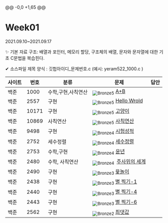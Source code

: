 @@ -0,0 +1,65 @@
<!-- tier 리스트 S -->

[Unrated]: https://user-images.githubusercontent.com/33937365/126247607-85783912-c11a-4d50-ac36-8cc7dcb75cd2.png
[Bronze5]: https://user-images.githubusercontent.com/33937365/126247611-e362d727-17a4-4737-a232-5827e185ab7c.png
[Bronze4]: https://user-images.githubusercontent.com/33937365/126247612-89cbc675-e1d4-43a2-950b-1cb014dca697.png
[Bronze3]: https://user-images.githubusercontent.com/33937365/126247613-b8408610-7bc4-40f8-804f-a30a45ddbb68.png
[Bronze2]: https://user-images.githubusercontent.com/33937365/126247614-d85dc6ff-a520-4c00-82bd-eb593b156bd8.png
[Bronze1]: https://user-images.githubusercontent.com/33937365/126247616-04b2ab30-9891-4b7b-8cb4-38e99b97e834.png
[Silver5]: https://user-images.githubusercontent.com/33937365/126247618-38c5c905-672b-4d75-808e-8a7d45ea577d.png
[Silver4]: https://user-images.githubusercontent.com/33937365/126247620-ba2d1b96-b0aa-4b88-80c5-71569c69bbc3.png
[Silver3]: https://user-images.githubusercontent.com/33937365/126247621-1b55b7f4-3a79-4348-8a63-f00c1813853e.png
[Silver2]: https://user-images.githubusercontent.com/33937365/126247622-a83b30a9-6618-4593-b775-6f6730afd3f6.png
[Silver1]: https://user-images.githubusercontent.com/33937365/126247625-8d82f8ab-6f95-4ef8-a243-be31f548596e.png
[Gold5]: https://user-images.githubusercontent.com/33937365/126247627-2979d4d5-915a-4c4e-adb7-c171f9bafe28.png
[Gold4]: https://user-images.githubusercontent.com/33937365/126247629-b24e1e24-4579-450f-bc3c-f166361091dd.png
[Gold3]: https://user-images.githubusercontent.com/33937365/126247630-80fb15af-debc-451d-a937-6c9c6bfa693b.png
[Gold2]: https://user-images.githubusercontent.com/33937365/126247633-7112f6a6-57da-4d1d-953f-5414ba8ffc3d.png
[Gold1]: https://user-images.githubusercontent.com/33937365/126247635-42bd3af9-e129-4379-b44a-22d75de3def6.png
[Platinum5]: https://user-images.githubusercontent.com/33937365/126247636-763e3bc4-43a9-4724-8ce1-c2288aecb636.png
[Platinum4]: https://user-images.githubusercontent.com/33937365/126247637-af30d243-2771-4966-b0bb-0901b9fd4989.png
[Platinum3]: https://user-images.githubusercontent.com/33937365/126247640-cfd654db-86d8-42a9-8d1b-0f3494758330.png
[Platinum2]: https://user-images.githubusercontent.com/33937365/126247641-3e60e9a6-5116-4005-a87d-bfb59969c87a.png
[Platinum1]: https://user-images.githubusercontent.com/33937365/126247643-23bba5ac-52c4-442a-a88a-2eb8998f6446.png
[Diamond5]: https://user-images.githubusercontent.com/33937365/126247645-870445bf-25d9-45ce-9c07-a25949ffad21.png
[Diamond4]: https://user-images.githubusercontent.com/33937365/126247646-b2d7e328-c205-448d-a5bf-c6294c07edaa.png
[Diamond3]: https://user-images.githubusercontent.com/33937365/126247647-db568f94-882f-410c-bd1b-63d49c87623c.png
[Diamond2]: https://user-images.githubusercontent.com/33937365/126247648-52f92f07-0fb9-4b1d-a344-6e9b81d81044.png
[Diamond1]: https://user-images.githubusercontent.com/33937365/126247649-4d068f63-f5e1-40df-910e-dceeb2b7de99.png
[Ruby5]: https://user-images.githubusercontent.com/33937365/126247652-94013ea7-9a96-4068-b922-01535c85801d.png
[Ruby4]: https://user-images.githubusercontent.com/33937365/126247655-a10f7077-6341-416e-938c-b500b7022aca.png
[Ruby3]: https://user-images.githubusercontent.com/33937365/126247656-d0e16a36-5080-4585-a465-4e4f5302beef.png
[Ruby2]: https://user-images.githubusercontent.com/33937365/126247659-1d249660-02a2-4a95-966f-074f99df70fe.png
[Ruby1]: https://user-images.githubusercontent.com/33937365/126247660-8e0d236d-eaef-42b3-8983-28f9e6c94ff9.png
<!-- tier 리스트 E -->

# Week01

2021.09.10~2021.09.17

✨ 기본 자료 구조: 배열과 포인터, 메모리 할당, 구조체의 배열, 문자와 문자열에 대한 기초 C문법을 복습힌다.



✔ 소스파일 제목 양식 :  깃헙아이디\_문제번호.c  (예시:  yeram522_1000.c )

| 사이트 | 번호  | 분류               | 문제                                                         | 답안 |
| ------ | ----- | ------------------ | ------------------------------------------------------------ | ---- |
| 백준   | 1000  | 수학,구현,사칙연산 | <sub>![Bronze5]</sub>  [A+B](https://www.acmicpc.net/problem/1000) |      |
| 백준   | 2557  | 구현               | <sub>![Bronze5]</sub>   [Hello Wrold](https://www.acmicpc.net/problem/2557) |      |
| 백준   | 10171 | 구현               | <sub>![Bronze5]</sub>    [고양이](https://www.acmicpc.net/problem/10171) |      |
| 백준   | 10869 | 사칙연산           | <sub>![Bronze5]</sub>    [사칙연산](https://www.acmicpc.net/problem/10869) |      |
| 백준   | 9498  | 구현               | <sub>![Bronze4]</sub>    [시험성적](https://www.acmicpc.net/problem/9498) |      |
| 백준   | 2752  | 세수정렬           | <sub>![Bronze4 ]</sub>    [세수정렬](https://www.acmicpc.net/problem/2752) |      |
| 백준   | 2753  | 수학,구현          | <sub>![Bronze4]</sub>    [윤년](https://www.acmicpc.net/problem/2753) |      |
| 백준   | 2480  | 수학, 사칙연산     | <sub>![Bronze4] </sub>   [주사위의 세계](https://www.acmicpc.net/problem/2480) |      |
| 백준   | 2490  | 구현               | <sub>![Bronze3] </sub>    [윷놀이](https://www.acmicpc.net/problem/2490) |      |
| 백준   | 2438  | 구현               | <sub>![Bronze3] </sub>    [별 찍기-1](https://www.acmicpc.net/problem/2438) |      |
| 백준   | 2440  | 구현               | <sub>![Bronze3] </sub>    [별 찍기-4](https://www.acmicpc.net/problem/2440) |      |
| 백준   | 2443  | 구현               | <sub>![Bronze3] </sub>    [별 찍기-6](https://www.acmicpc.net/problem/2443) |      |
| 백준   | 2562  | 구현               | <sub>![Bronze2] </sub>    [최댓값](https://www.acmicpc.net/problem/2562) |      |





